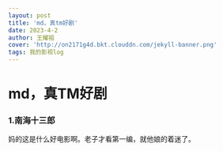 ```yaml
---
layout: post
title: 'md，真tm好剧'
date: 2023-4-2
author: 王耀祖
cover: 'http://on2171g4d.bkt.clouddn.com/jekyll-banner.png'
tags: 我的影视log
---
```


# md，真TM好剧

### 1.南海十三郎

妈的这是什么好电影啊。老子才看第一编，就他娘的着迷了。


